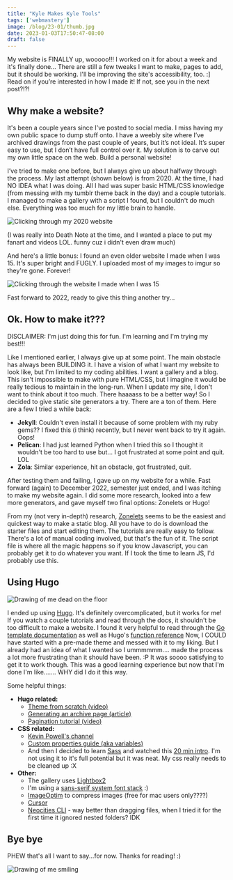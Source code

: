 ```yaml
---
title: "Kyle Makes Kyle Tools"
tags: ['webmastery']
image: /blog/23-01/thumb.jpg
date: 2023-01-03T17:50:47-08:00
draft: false
---
```


My website is FINALLY up, wooooo!!! I worked on it for about a week and it's finally done... There are still a few tweaks I want to make, pages to add, but it should be working. I'll be improving the site's accessibility, too. :] Read on if you’re interested in how I made it! If not, see you in the next post?!?!

## Why make a website?

It's been a couple years since I've posted to social media. I miss having my own public space to dump stuff onto. I have a weebly site where I’ve archived drawings from the past couple of years, but it’s not ideal. It’s super easy to use, but I don’t have full control over it. My solution is to carve out my own little space on the web. Build a personal website!

I’ve tried to make one before, but I always give up about halfway through the process. My last attempt (shown below) is from 2020. At the time, I had NO IDEA what I was doing. All I had was super basic HTML/CSS knowledge (from messing with my tumblr theme back in the day) and a couple tutorials. I managed to make a gallery with a script I found, but I couldn't do much else. Everything was too much for my little brain to handle.

![Clicking through my 2020 website](/blog/23-01/web2.gif)

(I was really into Death Note at the time, and I wanted a place to put my fanart and videos LOL. funny cuz i didn't even draw much)

And here's a little bonus: I found an even older website I made when I was 15. It's super bright and FUGLY. I uploaded most of my images to imgur so they're gone. Forever!

![Clicking through the website I made when I was 15](/blog/23-01/web1.gif)

Fast forward to 2022, ready to give this thing another try... 

## Ok. How to make it???

DISCLAIMER: I'm just doing this for fun. I'm learning and I'm trying my best!!!

Like I mentioned earlier, I always give up at some point. The main obstacle has always been BUILDING it. I have a vision of what I want my website to look like, but I'm limited to my coding abilities. I want a gallery and a blog. This isn't impossible to make with pure HTML/CSS, but I imagine it would be really tedious to maintain in the long-run. When I update my site, I don't want to think about it too much. There haaaass to be a better way! So I decided to give static site generators a try. There are a ton of them. Here are a few I tried a while back:

- **Jekyll**: Couldn't even install it because of some problem with my ruby gems?? I fixed this (i think) recently, but I never went back to try it again. Oops!
- **Pelican**: I had just learned Python when I tried this so I thought it wouldn't be too hard to use but... I got frustrated at some point and quit. LOL
- **Zola**: Similar experience, hit an obstacle, got frustrated, quit.

After testing them and failing, I gave up on my website for a while. Fast forward (again) to December 2022, semester just ended, and I was itching to make my website again. I did some more research, looked into a few more generators, and gave myself two final options: Zonelets or Hugo!

From my (not very in-depth) research, [Zonelets](https://zonelets.net/) seems to be the easiest and quickest way to make a static blog. All you have to do is download the starter files and start editing them. The tutorials are really easy to follow. There's a lot of manual coding involved, but that's the fun of it. The script file is where all the magic happens so if you know Javascript, you can probably get it to do whatever you want. If I took the time to learn JS, I'd probably use this.

## Using Hugo

![Drawing of me dead on the floor](/blog/23-01/d1.png)

I ended up using [Hugo](https://gohugo.io/). It's definitely overcomplicated, but it works for me! If you watch a couple tutorials and read through the docs, it shouldn't be too difficult to make a website. I found it very helpful to read through the [Go template documentation](https://pkg.go.dev/text/template) as well as Hugo's [function reference](https://gohugo.io/functions/) Now, I COULD have started with a pre-made theme and messed with it to my liking. But I already had an idea of what I wanted so I ummmmmm.... made the process a lot more frustrating than it should have been. :P It was soooo satisfying to get it to work though. This was a good learning experience but now that I'm done I'm like....... WHY did I do it this way. 

Some helpful things:
- **Hugo related:**
	- [Theme from scratch (video)](https://youtu.be/aSd_Ha5nDkM)
	- [Generating an archive page (article)](https://www.thedroneely.com/posts/generating-archive-pages-with-hugo/)
	- [Pagination tutorial (video)](https://youtu.be/BSeYDNhTRB0)
- **CSS related:**
	- [Kevin Powell's channel](https://www.youtube.com/kevinpowell)
	- [Custom properties guide (aka variables)](https://css-tricks.com/a-complete-guide-to-custom-properties/)
	- And then I decided to learn [Sass](https://sass-lang.com/guide) and watched this [20 min intro](https://youtu.be/Zz6eOVaaelI). I'm not using it to it's full potential but it was neat. My css really needs to be cleaned up :X
- **Other:**
	- The gallery uses [Lightbox2](https://lokeshdhakar.com/projects/lightbox2/)
	- I'm using a [sans-serif system font stack](https://systemfontstack.com/) :)
	- [ImageOptim](https://imageoptim.com/mac) to compress images (free for mac users only????)
	- [Cursor](https://gitlab.com/Enthymeme/hackneyed-x11-cursors)
	- [Neocities CLI](https://neocities.org/cli) - way better than dragging files, when I tried it for the first time it ignored nested folders? IDK


## Bye bye

PHEW that's all I want to say...for now. Thanks for reading! :)

![Drawing of me smiling](/blog/23-01/d2.png)
